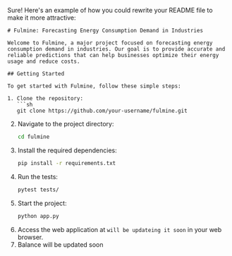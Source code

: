 Sure! Here's an example of how you could rewrite your README file to make it more attractive:

```
# Fulmine: Forecasting Energy Consumption Demand in Industries

Welcome to Fulmine, a major project focused on forecasting energy consumption demand in industries. Our goal is to provide accurate and reliable predictions that can help businesses optimize their energy usage and reduce costs.

## Getting Started

To get started with Fulmine, follow these simple steps:

1. Clone the repository:
   ```sh
   git clone https://github.com/your-username/fulmine.git
   ```
2. Navigate to the project directory:
   ```sh
   cd fulmine
   ```
3. Install the required dependencies:
   ```sh
   pip install -r requirements.txt
   ```
4. Run the tests:
   ```sh
   pytest tests/
   ```
5. Start the project:
   ```sh
   python app.py
   ```
6. Access the web application at `will be updateing it soon` in your web browser.
7. Balance will be updated soon 
 

